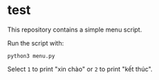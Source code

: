 # test

This repository contains a simple menu script.

Run the script with:

```
python3 menu.py
```

Select `1` to print "xin chào" or `2` to print "kết thúc".
